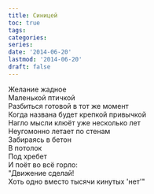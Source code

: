 ```yaml
---
title: Синицей
toc: true
tags:
categories:
series:
date: '2014-06-20'
lastmod: '2014-06-20'
draft: false
---
```


<!--more-->

Желание жадное \
Маленькой птичкой \
Разбиться готовой в тот же момент \
Когда названа будет крепкой привычкой \
Нагло мысли клюёт уже несколько лет \
Неугомонно летает по стенам \
Забираясь в бетон \
В потолок \
Под хребет \
И поёт во всё горло: \
"Движение сделай! \
Хоть одно вместо тысячи кинутых 'нет'"
